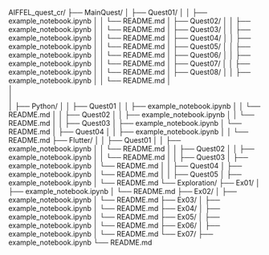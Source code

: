 AIFFEL_quest_cr/
├── MainQuest/
│   ├── Quest01/
│   │   ├── example_notebook.ipynb
│   │   └── README.md
│   ├── Quest02/
│   │   ├── example_notebook.ipynb
│   │   └── README.md
│   ├── Quest03/
│   │   ├── example_notebook.ipynb
│   │   └── README.md
│   ├── Quest04/
│   │   ├── example_notebook.ipynb
│   │   └── README.md
│   ├── Quest05/
│   │   ├── example_notebook.ipynb
│   │   └── README.md
│   ├── Quest06/
│   │   ├── example_notebook.ipynb
│   │   └── README.md
│   ├── Quest07/
│   │   ├── example_notebook.ipynb
│   │   └── README.md
│   ├── Quest08/
│   │   ├── example_notebook.ipynb
│   │   └── README.md
│   
│       
│       
│
├── Python/
│   │   ├── Quest01
│   │   ├── example_notebook.ipynb
│   │   └── README.md
│   │   ├── Quest02
│   │   ├── example_notebook.ipynb
│   │   └── README.md
│   │   ├── Quest03
│       ├── example_notebook.ipynb
│       └── README.md
│   ├── Quest04
│   │   ├── example_notebook.ipynb
│   │   └── README.md
├── Flutter/
│   │   ├── Quest01
│   │   ├── example_notebook.ipynb
│   │   └── README.md
│   │   ├── Quest02
│   │   ├── example_notebook.ipynb
│   │   └── README.md
│   │   ├── Quest03
│       ├── example_notebook.ipynb
│       └── README.md
│   │   ├── Quest04
│       ├── example_notebook.ipynb
│       └── README.md
│   │   ├── Quest05
│       ├── example_notebook.ipynb
│       └── README.md
└── Exploration/
    ├── Ex01/
    │   ├── example_notebook.ipynb
    │   └── README.md
    ├── Ex02/
    │   ├── example_notebook.ipynb
    │   └── README.md
    ├── Ex03/
    │   ├── example_notebook.ipynb
    │   └── README.md
    ├── Ex04/
    │   ├── example_notebook.ipynb
    │   └── README.md
    ├── Ex05/
    │   ├── example_notebook.ipynb
    │   └── README.md
    ├── Ex06/
    │   ├── example_notebook.ipynb
    │   └── README.md
    └── Ex07/
        ├── example_notebook.ipynb
        └── README.md
